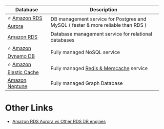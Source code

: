 
| Database                                               | Description                                                                                                                |
|--------------------------------------------------------|----------------------------------------------------------------------------------------------------------------------------|
| :star: [Amazon RDS Aurora](AmazonRDSAurora)            | DB management service for Postgres and MySQL ( faster & more reliable than RDS )                                           |
| [Amazon RDS](AmazonElasticCache.md)                    | Database management service for relational databases                                                                       |
| :star: [Amazon Dynamo DB](AmazonDynamoDB/Readme.md)    | Fully managed NoSQL service                                                                                                |
| :star: [Amazon Elastic Cache](AmazonElasticCache.md)   | Fully managed [Redis & Memcache](../../1_HLDDesignComponents/3_DatabaseComponents/In-Memory-Cache/Redis/Readme.md) service |
| [Amazon Neptune](https://aws.amazon.com/neptune/)      | Fully managed Graph Database                                                                                               |

# Other Links
- [Amazon RDS Aurora vs Other RDS DB engines](AmazonAuroraVsRDS.md)